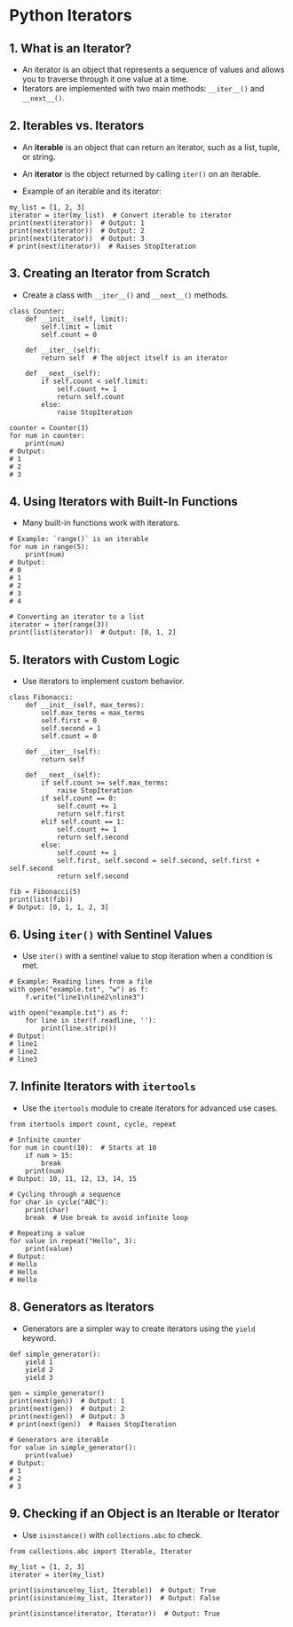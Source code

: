 # Python Iterators

## 1. What is an Iterator?
 - An iterator is an object that represents a sequence of values and allows you to traverse through it one value at a time.
 - Iterators are implemented with two main methods: `__iter__()` and `__next__()`.


## 2. Iterables vs. Iterators
 - An **iterable** is an object that can return an iterator, such as a list, tuple, or string.
 - An **iterator** is the object returned by calling `iter()` on an iterable.

- Example of an iterable and its iterator:
```
my_list = [1, 2, 3]
iterator = iter(my_list)  # Convert iterable to iterator
print(next(iterator))  # Output: 1
print(next(iterator))  # Output: 2
print(next(iterator))  # Output: 3
# print(next(iterator))  # Raises StopIteration
```

## 3. Creating an Iterator from Scratch
 - Create a class with `__iter__()` and `__next__()` methods.
```
class Counter:
    def __init__(self, limit):
        self.limit = limit
        self.count = 0

    def __iter__(self):
        return self  # The object itself is an iterator

    def __next__(self):
        if self.count < self.limit:
            self.count += 1
            return self.count
        else:
            raise StopIteration

counter = Counter(3)
for num in counter:
    print(num)
# Output:
# 1
# 2
# 3
```

## 4. Using Iterators with Built-In Functions
 - Many built-in functions work with iterators.
```
# Example: `range()` is an iterable
for num in range(5):
    print(num)
# Output:
# 0
# 1
# 2
# 3
# 4

# Converting an iterator to a list
iterator = iter(range(3))
print(list(iterator))  # Output: [0, 1, 2]
```

## 5. Iterators with Custom Logic
 - Use iterators to implement custom behavior.
```
class Fibonacci:
    def __init__(self, max_terms):
        self.max_terms = max_terms
        self.first = 0
        self.second = 1
        self.count = 0

    def __iter__(self):
        return self

    def __next__(self):
        if self.count >= self.max_terms:
            raise StopIteration
        if self.count == 0:
            self.count += 1
            return self.first
        elif self.count == 1:
            self.count += 1
            return self.second
        else:
            self.count += 1
            self.first, self.second = self.second, self.first + self.second
            return self.second

fib = Fibonacci(5)
print(list(fib))
# Output: [0, 1, 1, 2, 3]
```

## 6. Using `iter()` with Sentinel Values
 - Use `iter()` with a sentinel value to stop iteration when a condition is met.
```
# Example: Reading lines from a file
with open("example.txt", "w") as f:
    f.write("line1\nline2\nline3")

with open("example.txt") as f:
    for line in iter(f.readline, ''):
        print(line.strip())
# Output:
# line1
# line2
# line3
```

## 7. Infinite Iterators with `itertools`
 - Use the `itertools` module to create iterators for advanced use cases.
```
from itertools import count, cycle, repeat

# Infinite counter
for num in count(10):  # Starts at 10
    if num > 15:
        break
    print(num)
# Output: 10, 11, 12, 13, 14, 15

# Cycling through a sequence
for char in cycle("ABC"):
    print(char)
    break  # Use break to avoid infinite loop

# Repeating a value
for value in repeat("Hello", 3):
    print(value)
# Output:
# Hello
# Hello
# Hello
```

## 8. Generators as Iterators
 - Generators are a simpler way to create iterators using the `yield` keyword.
```
def simple_generator():
    yield 1
    yield 2
    yield 3

gen = simple_generator()
print(next(gen))  # Output: 1
print(next(gen))  # Output: 2
print(next(gen))  # Output: 3
# print(next(gen))  # Raises StopIteration

# Generators are iterable
for value in simple_generator():
    print(value)
# Output:
# 1
# 2
# 3
```

## 9. Checking if an Object is an Iterable or Iterator
 - Use `isinstance()` with `collections.abc` to check.
```
from collections.abc import Iterable, Iterator

my_list = [1, 2, 3]
iterator = iter(my_list)

print(isinstance(my_list, Iterable))  # Output: True
print(isinstance(my_list, Iterator))  # Output: False

print(isinstance(iterator, Iterator))  # Output: True
```
